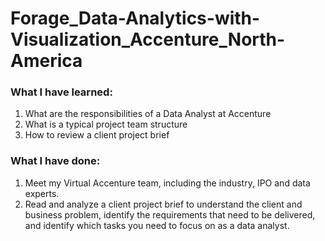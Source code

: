 # Forage_Data-Analytics-with-Visualization_Accenture_North-America

### What I have learned:
1. What are the responsibilities of a Data Analyst at Accenture
2. What is a typical project team structure
3. How to review a client project brief
### What I have done:
1. Meet my Virtual Accenture team, including the industry, IPO and data experts.
2. Read and analyze a client project brief to understand the client and business problem, identify the requirements that need to be delivered, and identify which tasks you need to focus on as a data analyst.
